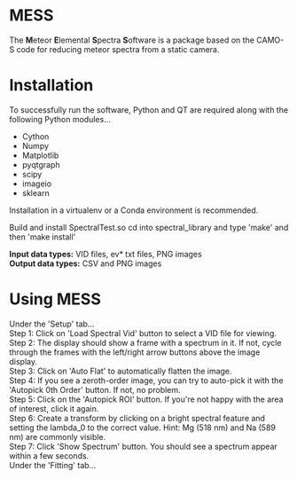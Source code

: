 # MESS
 The **M**eteor **E**lemental **S**pectra **S**oftware is a package based on the CAMO-S code for reducing meteor spectra from a static camera.
 
 # Installation
 To successfully run the software, Python and QT are required along with the following Python modules...
 - Cython
 - Numpy
 - Matplotlib
 - pyqtgraph
 - scipy
 - imageio
 - sklearn

 Installation in a virtualenv or a Conda environment is recommended.
 
 Build and install SpectralTest.so
 cd into spectral_library and type 'make' and then 'make install'
 
 **Input data types:** VID files, ev* txt files, PNG images<br>
 **Output data types:** CSV and PNG images
 
# Using MESS
Under the 'Setup' tab...<br>
Step 1: Click on 'Load Spectral Vid' button to select a VID file for viewing.<br>
Step 2: The display should show a frame with a spectrum in it. If not, cycle through the frames with the left/right arrow buttons above the image display.<br>
Step 3: Click on 'Auto Flat' to automatically flatten the image.<br>
Step 4: If you see a zeroth-order image, you can try to auto-pick it with the 'Autopick 0th Order' button. If not, no problem.<br>
Step 5: Click on the 'Autopick ROI' button. If you're not happy with the area of interest, click it again.<br>
Step 6: Create a transform by clicking on a bright spectral feature and setting the lambda_0 to the correct value. Hint: Mg (518 nm) and Na (589 nm) are commonly visible.<br>
Step 7: Click 'Show Spectrum' button. You should see a spectrum appear within a few seconds.<br>
Under the 'Fitting' tab...<br>
